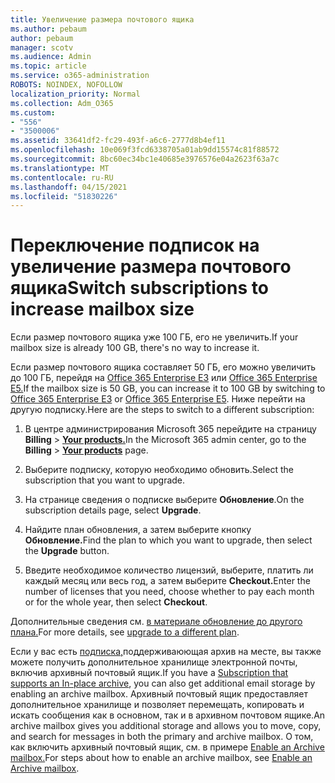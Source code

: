 ```yaml
---
title: Увеличение размера почтового ящика
ms.author: pebaum
author: pebaum
manager: scotv
ms.audience: Admin
ms.topic: article
ms.service: o365-administration
ROBOTS: NOINDEX, NOFOLLOW
localization_priority: Normal
ms.collection: Adm_O365
ms.custom:
- "556"
- "3500006"
ms.assetid: 33641df2-fc29-493f-a6c6-2777d8b4ef11
ms.openlocfilehash: 10e069f3fcd6338705a01ab9dd15574c81f88572
ms.sourcegitcommit: 8bc60ec34bc1e40685e3976576e04a2623f63a7c
ms.translationtype: MT
ms.contentlocale: ru-RU
ms.lasthandoff: 04/15/2021
ms.locfileid: "51830226"
---
```

# <a name="switch-subscriptions-to-increase-mailbox-size"></a><span data-ttu-id="91e24-102">Переключение подписок на увеличение размера почтового ящика</span><span class="sxs-lookup"><span data-stu-id="91e24-102">Switch subscriptions to increase mailbox size</span></span>

<span data-ttu-id="91e24-103">Если размер почтового ящика уже 100 ГБ, его не увеличить.</span><span class="sxs-lookup"><span data-stu-id="91e24-103">If your mailbox size is already 100 GB, there's no way to increase it.</span></span>
  
<span data-ttu-id="91e24-104">Если размер почтового ящика составляет 50 ГБ, его можно увеличить до 100 ГБ, перейдя на [Office 365 Enterprise E3](https://products.office.com/business/office-365-enterprise-e3-business-software) или [Office 365 Enterprise E5.](https://products.office.com/business/office-365-enterprise-e5-business-software)</span><span class="sxs-lookup"><span data-stu-id="91e24-104">If the mailbox size is 50 GB, you can increase it to 100 GB by switching to [Office 365 Enterprise E3](https://products.office.com/business/office-365-enterprise-e3-business-software) or [Office 365 Enterprise E5](https://products.office.com/business/office-365-enterprise-e5-business-software).</span></span> <span data-ttu-id="91e24-105">Ниже перейти на другую подписку.</span><span class="sxs-lookup"><span data-stu-id="91e24-105">Here are the steps to switch to a different subscription:</span></span>
  
1. <span data-ttu-id="91e24-106">В центре администрирования Microsoft 365 перейдите на страницу **Billing** \> **[Your products.](https://go.microsoft.com/fwlink/p/?linkid=842054)**</span><span class="sxs-lookup"><span data-stu-id="91e24-106">In the Microsoft 365 admin center, go to the **Billing** \> **[Your products](https://go.microsoft.com/fwlink/p/?linkid=842054)** page.</span></span>

2. <span data-ttu-id="91e24-107">Выберите подписку, которую необходимо обновить.</span><span class="sxs-lookup"><span data-stu-id="91e24-107">Select the subscription that you want to upgrade.</span></span>

3. <span data-ttu-id="91e24-108">На странице сведения о подписке выберите **Обновление**.</span><span class="sxs-lookup"><span data-stu-id="91e24-108">On the subscription details page, select **Upgrade**.</span></span>

4. <span data-ttu-id="91e24-109">Найдите план обновления, а затем выберите кнопку **Обновление.**</span><span class="sxs-lookup"><span data-stu-id="91e24-109">Find the plan to which you want to upgrade, then select the **Upgrade** button.</span></span>

5. <span data-ttu-id="91e24-110">Введите необходимое количество лицензий, выберите, платить ли каждый месяц или весь год, а затем выберите **Checkout.**</span><span class="sxs-lookup"><span data-stu-id="91e24-110">Enter the number of licenses that you need, choose whether to pay each month or for the whole year, then select **Checkout**.</span></span>

<span data-ttu-id="91e24-111">Дополнительные сведения см. [в материале обновление до другого плана.](https://docs.microsoft.com/microsoft-365/commerce/subscriptions/upgrade-to-different-plan)</span><span class="sxs-lookup"><span data-stu-id="91e24-111">For more details, see [upgrade to a different plan](https://docs.microsoft.com/microsoft-365/commerce/subscriptions/upgrade-to-different-plan).</span></span>

<span data-ttu-id="91e24-112">Если у вас есть [подписка,](https://docs.microsoft.com/office365/servicedescriptions/exchange-online-archiving-service-description/exchange-online-archiving-service-description)поддерживаюющая архив на месте, вы также можете получить дополнительное хранилище электронной почты, включив архивный почтовый ящик.</span><span class="sxs-lookup"><span data-stu-id="91e24-112">If you have a [Subscription that supports an In-place archive](https://docs.microsoft.com/office365/servicedescriptions/exchange-online-archiving-service-description/exchange-online-archiving-service-description), you can also get additional email storage by enabling an archive mailbox.</span></span> <span data-ttu-id="91e24-113">Архивный почтовый ящик предоставляет дополнительное хранилище и позволяет перемещать, копировать и искать сообщения как в основном, так и в архивном почтовом ящике.</span><span class="sxs-lookup"><span data-stu-id="91e24-113">An archive mailbox gives you additional storage and allows you to move, copy, and search for messages in both the primary and archive mailbox.</span></span> <span data-ttu-id="91e24-114">О том, как включить архивный почтовый ящик, см. в примере [Enable an Archive mailbox.](https://docs.microsoft.com/microsoft-365/compliance/enable-archive-mailboxes)</span><span class="sxs-lookup"><span data-stu-id="91e24-114">For steps about how to enable an archive mailbox, see [Enable an Archive mailbox](https://docs.microsoft.com/microsoft-365/compliance/enable-archive-mailboxes).</span></span>